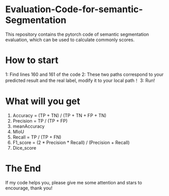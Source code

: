 # Evaluation-Code-for-semantic-Segmentation
This repository contains the pytorch code of semantic segmentation evaluation, which can be used to calculate commonly scores.
# How to start
1: Find lines 160 and 161 of the code
2: These two paths correspond to your predicted result and the real label, modify it to your local path！
3: Run!
# What will you get
1. Accuracy = (TP + TN) / (TP + TN + FP + TN)
2. Precision = TP / (TP + FP)
3. meanAccuracy
4. MIoU
5. Recall = TP / (TP + FN)
6. F1_score = (2 * Precision * Recall) / (Precision + Recall)
7. Dice_score
# The End
If my code helps you, please give me some attention and stars to encourage, thank you!
